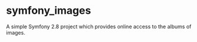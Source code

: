 symfony_images
==============

A simple Symfony 2.8 project which provides online access to the albums of
images.
